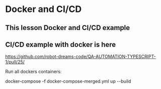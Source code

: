 # Docker and CI/CD

## This lesson Docker and CI/CD example

## CI/CD example with docker is here
https://github.com/robot-dreams-code/QA-AUTOMATION-TYPESCRIPT-1/pull/25/

Run all dockers containers:

docker-compose -f docker-compose-merged.yml up --build
